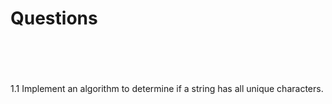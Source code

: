 # Questions
<br><br>
<br><br>
1.1 Implement an algorithm to determine if a string has all unique characters.<br>
